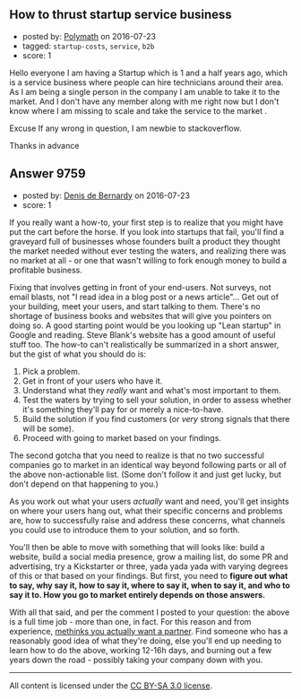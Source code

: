 ## How to thrust startup service business

- posted by: [Polymath](https://stackexchange.com/users/8001372/polymath) on 2016-07-23
- tagged: `startup-costs`, `service`, `b2b`
- score: 1

Hello everyone I am having a Startup which is 1 and a half years ago, which is a service business where people can hire technicians around their area. As I am being a single person in the company I am unable to take it to the market. And I don't have any member along with me right now but I don't know where I am missing to scale and take the service to the market .

Excuse If any wrong in question, I am newbie to stackoverflow.

Thanks in advance 



## Answer 9759

- posted by: [Denis de Bernardy](https://stackexchange.com/users/182468/denis-de-bernardy) on 2016-07-23
- score: 1

If you really want a how-to, your first step is to realize that you might have put the cart before the horse. If you look into startups that fail, you'll find a graveyard full of businesses whose founders built a product they thought the market needed without ever testing the waters, and realizing there was no market at all - or one that wasn't willing to fork enough money to build a profitable business.

Fixing that involves getting in front of your end-users. Not surveys, not email blasts, not "I read idea in a blog post or a news article"... Get out of your building, meet your users, and start talking to them. There's no shortage of business books and websites that will give you pointers on doing so. A good starting point would be you looking up "Lean startup" in Google and reading. Steve Blank's website has a good amount of useful stuff too. The how-to can't realistically be summarized in a short answer, but the gist of what you should do is:

1. Pick a problem.
2. Get in front of your users who have it.
3. Understand what they _really_ want and what's most important to them.
4. Test the waters by trying to sell your solution, in order to assess whether it's something they'll pay for or merely a nice-to-have.
5. Build the solution if you find customers (or _very_ strong signals that there will be some).
6. Proceed with going to market based on your findings.

The second gotcha that you need to realize is that no two successful companies go to market in an identical way beyond following parts or all of the above non-actionable list. (Some don't follow it and just get lucky, but don't depend on that happening to you.)

As you work out what your users _actually_ want and need, you'll get insights on where your users hang out, what their specific concerns and problems are, how to successfully raise and address these concerns, what channels you could use to introduce them to your solution, and so forth.

You'll then be able to move with something that will looks like: build a website, build a social media presence, grow a mailing list, do some PR and advertising, try a Kickstarter or three, yada yada yada with varying degrees of this or that based on your findings. But first, you need to **figure out what to say, why say it, how to say it, where to say it, when to say it, and who to say it to. How you go to market entirely depends on those answers.**

With all that said, and per the comment I posted to your question: the above is a full time job - more than one, in fact. For this reason and from experience, [methinks you actually want a partner](https://startups.stackexchange.com/questions/3666/is-it-feasible-to-launch-an-app-working-alone). Find someone who has a reasonably good idea of what they're doing, else you'll end up needing to learn how to do the above, working 12-16h days, and burning out a few years down the road - possibly taking your company down with you.



---

All content is licensed under the [CC BY-SA 3.0 license](https://creativecommons.org/licenses/by-sa/3.0/).
